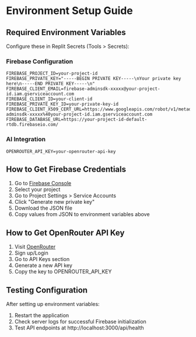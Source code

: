 
# Environment Setup Guide

## Required Environment Variables

Configure these in Replit Secrets (Tools > Secrets):

### Firebase Configuration
```
FIREBASE_PROJECT_ID=your-project-id
FIREBASE_PRIVATE_KEY="-----BEGIN PRIVATE KEY-----\nYour private key here\n-----END PRIVATE KEY-----\n"
FIREBASE_CLIENT_EMAIL=firebase-adminsdk-xxxxx@your-project-id.iam.gserviceaccount.com
FIREBASE_CLIENT_ID=your-client-id
FIREBASE_PRIVATE_KEY_ID=your-private-key-id
FIREBASE_CLIENT_X509_CERT_URL=https://www.googleapis.com/robot/v1/metadata/x509/firebase-adminsdk-xxxxx%40your-project-id.iam.gserviceaccount.com
FIREBASE_DATABASE_URL=https://your-project-id-default-rtdb.firebaseio.com/
```

### AI Integration
```
OPENROUTER_API_KEY=your-openrouter-api-key
```

## How to Get Firebase Credentials

1. Go to [Firebase Console](https://console.firebase.google.com/)
2. Select your project
3. Go to Project Settings > Service Accounts
4. Click "Generate new private key"
5. Download the JSON file
6. Copy values from JSON to environment variables above

## How to Get OpenRouter API Key

1. Visit [OpenRouter](https://openrouter.ai/)
2. Sign up/Login
3. Go to API Keys section
4. Generate a new API key
5. Copy the key to OPENROUTER_API_KEY

## Testing Configuration

After setting up environment variables:
1. Restart the application
2. Check server logs for successful Firebase initialization
3. Test API endpoints at http://localhost:3000/api/health
